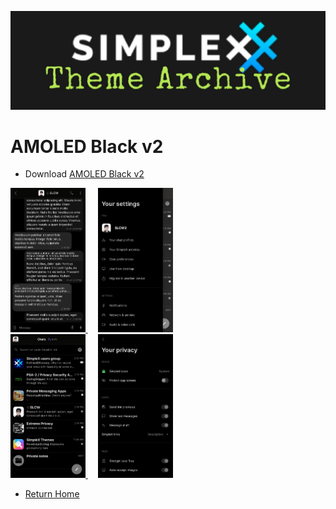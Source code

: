 ![SxC Theme Archive Banner](../resources/SxC_themeBanner06.jpg)

# AMOLED Black v2

* Download [AMOLED Black v2](../themes/SxC_AMOLEDblackV2.theme)

<a href="../screenshots/SxC_AMOLEDblackV201.jpg" target="_blank">
	<img src="../screenshots/SxC_AMOLEDblackV201.jpg" width="120">
</a>&nbsp;&nbsp;&nbsp;
<a href="../screenshots/SxC_AMOLEDblackV202.jpg" target="_blank">
	<img src="../screenshots/SxC_AMOLEDblackV202.jpg" width="120">
</a>
<br>
<a href="../screenshots/SxC_AMOLEDblackV203.jpg" target="_blank">
	<img src="../screenshots/SxC_AMOLEDblackV203.jpg" width="120">
</a>&nbsp;&nbsp;&nbsp;
<a href="../screenshots/SxC_AMOLEDblackV204.jpg" target="_blank">
	<img src="../screenshots/SxC_AMOLEDblackV204.jpg" width="120">
</a>

* [Return Home](../)
